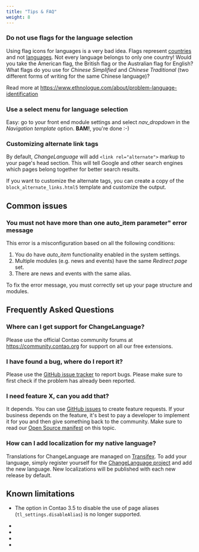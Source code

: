 ```yaml
---
title: "Tips & FAQ"
weight: 8
---
```



### Do not use flags for the language selection
Using flag icons for languages is a very bad idea. Flags represent
<u>countries</u> and not <u>languages</u>. Not every language belongs to
only one country! Would you take the American flag, the British flag or
the Australian flag for English? What flags do you use for _Chinese
Simplified_ and _Chinese Traditional_ (two different forms of writing
for the same Chinese language)?

Read more at https://www.ethnologue.com/about/problem-language-identification

### Use a select menu for language selection
Easy: go to your front end module settings and select _nav_dropdown_ in
the _Navigation template_ option. **BAM!**, you're done :-)

### Customizing alternate link tags
By default, _ChangeLanguage_ will add `<link rel="alternate">`
markup to your page's head section. This will tell Google and other search
engines which pages belong together for better search results.


If you want to customize the alternate tags, you can create a copy of the
`block_alternate_links.html5` template and customize the output.


## Common issues

### You must not have more than one auto_item parameter" error message

This error is a misconfiguration based on all the following conditions:

1. You do have _auto_item_ functionality enabled in the system settings.
2. Multiple modules (e.g. news and events) have the same _Redirect page_ set.
3. There are news and events with the same alias.

To fix the error message, you must correctly set up your page structure and modules.


## Frequently Asked Questions

### Where can I get support for ChangeLanguage?
Please use the official Contao community forums at
https://community.contao.org for support on all our free extensions.

### I have found a bug, where do I report it?
Please use the [GitHub issue tracker][GitHub] 
to report bugs. Please make sure to first check if the problem has already been reported.

### I need feature X, can you add that?
It depends. You can use [GitHub issues][GitHub] to create feature requests. If your business depends on the feature, 
it's best to pay a developer to implement it for you and then give something back to the community.
Make sure to read our [Open Source manifest][OpenSource] on this topic.

### How can I add localization for my native language?
Translations for ChangeLanguage are managed on [Transifex][Transifex].
To add your language, simply register yourself for the [ChangeLanguage project][TransifexProject]
and add the new language. New localizations will be published with each new release by default.


## Known limitations

- The option in Contao 3.5 to disable the use of page aliases
  (`tl_settings.disableAlias`) is no longer supported.

- [GitHub]: https://github.com/terminal42/contao-changelanguage/issues
- [OpenSource]: https://www.terminal42.ch/en/open-source.html
- [Transifex]: https://www.transifex.com
- [TransifexProject]: https://www.transifex.com/terminal42/contao-changelanguage/dashboard/
